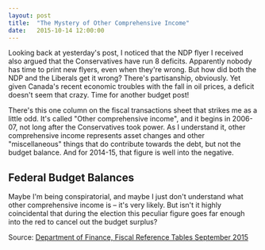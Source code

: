 ```yaml
---
layout: post
title:  "The Mystery of Other Comprehensive Income"
date:   2015-10-14 12:00:00
---
```


Looking back at yesterday's post, I noticed that the NDP flyer I received also argued that the Conservatives have run 8 deficits. Apparently nobody has time to print new flyers, even when they're wrong. But how did both the NDP and the Liberals get it wrong? There's partisanship, obviously. Yet given Canada's recent economic troubles with the fall in oil prices, a deficit doesn't seem that crazy. Time for another budget post!

There's this one column on the fiscal transactions sheet that strikes me as a little odd. It's called "Other comprehensive income", and it begins in 2006-07, not long after the Conservatives took power. As I understand it, other comprehensive income represents asset changes and other "miscellaneous" things that do contribute towards the debt, but not the budget balance. And for 2014-15, that figure is well into the negative.

Federal Budget Balances
-----------------------

<div id="otherTip" class="hidden">
  <p id="tipTop"><strong><span id="tipYear"></span> Federal Budget</strong></p>
  <p class="tipInfo"><span id="tipVal"></span> billion dollars other comprehensive income</span></p>
</div>
<div id="otherChart"></div>

Maybe I'm being conspiratorial, and maybe I just don't understand what other comprehensive income is – it's very likely. But isn't it highly coincidental that during the election this peculiar figure goes far enough into the red to cancel out the budget surplus?

Source: [Department of Finance, Fiscal Reference Tables September 2015](http://www.fin.gc.ca/frt-trf/2015/frt-trf-15-eng.asp)

<style>

#otherChart .fedLegend {
	font-size: 12px;
}

#otherChart svg:not(:nth-of-type(1)) {
  margin-top: 25px;
}

#otherChart .bar.lib {
	fill: #bf988f;
}

#otherChart .bar.con {
	fill: #bfbfbf;
}

#otherChart .bar.pc {
	fill: #ceeaf2;
}

#otherChart .bar.sel {
	fill: #000000 !important;
}

#otherChart .axis text {
	font-size: 10px;
}

#otherChart .bar.other {
  fill: red;
}

#otherChart .line {
	fill: none;
	stroke: red;
	stroke-width: 1px;
}

#otherChart .axis path,
#otherChart .axis line {
  fill: none;
  stroke: #000;
  shape-rendering: crispEdges;
}

#otherTip {
  border: 1px solid black;
  background-color: white;
  position: absolute;
  width: 225px;
  height: auto;
  padding: 5px;
  pointer-events: none;
}

#otherTip #tipTop {
  font-size: 18px;
  margin-bottom: 10px !important;
}

#otherTip .tipInfo {
  font-size: 12px;
  margin: 0;
}

.hidden {
	display: none;
}

</style>

<script>

otherChart();

var coordinates = [0, 0];

var body = d3.select("body")
  .on("mousemove", function() {
    coordinates = d3.mouse(this);
  })
  .on("mousedown", function() {
    coordinates = d3.mouse(this);
  });

function otherChart() {
	var margin = {top: 40, right: 20, bottom: 30, left: 40},
    width = 740 - margin.left - margin.right,
    height = 500 - margin.top - margin.bottom;
		
	var y = d3.scale.linear()
    .range([height, 0]);

	var x = d3.scale.ordinal()
    .rangeRoundBands([0, width], .2);
		
	var xAxis = d3.svg.axis();

	var yAxis = d3.svg.axis()
    .scale(y)
    .orient("left");
		
	var format = d3.time.format("%Y");
	
	var otherChart = d3.select("#otherChart")
		.append("svg")
		  .attr("class", "otherBudgets")
	    .attr("width", width + margin.left + margin.right)
	    .attr("height", height + margin.top + margin.bottom)
	  .append("g")
	    .attr("transform", "translate(" + margin.left + "," + margin.top + ")");
			
	var dispData = "Budget Balance";
	
	var parties = d3.scale.ordinal()
		.domain(["Liberal", "Progressive Conservative", "Conservative"])
		.range(["#bf988f", "#ceeaf2", "#bfbfbf"]);
	
	var other = [
		{ "Year": 2007, "Value": 479 },
		{ "Year": 2008, "Value": 34 },
		{ "Year": 2009, "Value": -318 },
		{ "Year": 2010, "Value": 211 },
		{ "Year": 2011, "Value": 2142 },
		{ "Year": 2012, "Value": -2292 },
		{ "Year": 2013, "Value": 64 },
		{ "Year": 2014, "Value": 2660 },
		{ "Year": 2015, "Value": -2360 }
	];
	
	var line = d3.svg.line()
    .x(function(d) { return x(d.Year) + 6; })
    .y(function(d) { return y(d.Value/1000); });
	
	d3.csv("{{ site.baseurl }}/data/fed_budgets.csv", type, function(error, data) {
		x.domain(data.map(function(d) { return d.Year; }));
		y.domain(d3.extent(data, function(d) { return d["Budget Balance"]; })).nice();

		drawAxes();
		
		var otherBudgets = otherChart.selectAll(".bar")
		    .data(data)
		  .enter().append("rect")
		    .attr("class", function(d) {
					if (d.Party === "Liberal") {
						return "bar lib";
					} else if (d.Party === "Conservative") {
						return "bar con";
					} else {
						return "bar pc";
					}
		    })
		    .attr("x", function(d) { return x(d.Year); })
		    .attr("y", function(d) { return y(0); })
		    .attr("width", x.rangeBand())
		    .attr("height", function(d) { return 0; });

    otherBudgets.transition()
      .delay(function(d, i) { return i * 32})
      .attr("y", function(d) { return y(Math.max(0, d["Budget Balance"])); })
      .attr("height", function(d) { return Math.abs(y(d["Budget Balance"]) - y(0)); });
		
		otherChart.append("path")
      .datum(other)
      .attr("class", "line")
      .attr("d", line);
		
		otherChart.selectAll(".other")
				.data(other)
			.enter().append("circle")
				.attr("class", "bar other")
				.attr("r", 3)
				.attr("cx", function(d) { return x(d.Year) + 6; })
				.attr("cy", function(d) { return y(d.Value/1000); })
			.on("mouseover", function(d) {
				d3.select(this).classed("sel", true);
				showTooltip(d);
			})
	    .on("mousedown", function(d) {
				d3.select(this).classed("sel", true);
				showTooltip(d);
	    })
	    .on("mouseout", function(d) {
				d3.select(this).classed("sel", false);
	      d3.select("#otherTip").classed("hidden", true);
	    });
			
		function showTooltip(d) {
	    var xPos = coordinates[0] + 10;
	    if (d.Year > 2000) {
	      xPos = coordinates[0] - 250;
	    }
	    var yPos = coordinates[1];
		
	    d3.select("#otherTip")
	      .style("left", xPos + "px")
	      .style("top", yPos + "px")
	      .select("#tipYear")
	      .text(d.Year);
			
	    d3.select("#otherTip").select("#tipVal")
	      .text(d.Value/1000);
		
      d3.select("#otherTip").select("#tipBal")
        .text((d.Value > 0) ? "surplus" : "deficit");
		
			d3.select("#otherTip").classed("hidden", false);
		}
			
	  var legend = otherChart.selectAll(".fedLegend")
	      .data(parties.domain())
	    .enter().append("g")
				.attr("class", "fedLegend")
	      .attr("transform", function(d, i) { return "translate(0," + i * -20 + ")"; });
				
	  legend.append("rect")
	      .attr("x", width - 18)
	      .attr("width", 18)
	      .attr("height", 18)
	      .style("fill", parties);

	  legend.append("text")
	      .attr("x", width - 24)
	      .attr("y", 9)
	      .attr("dy", ".35em")
	      .style("text-anchor", "end")
	      .text(function(d) { return d; });
			
		function drawAxes() {
			otherChart.append("g")
			    .attr("class", "x axis")
			  .append("line")
			    .attr("y1", y(0))
			    .attr("y2", y(0))
					.attr("x2", width);

		  otherChart.append("g")
			    .attr("class", "y axis")
			    .call(yAxis)
		    .append("text")
		      .attr("transform", "rotate(-90)")
		      .attr("y", 6)
		      .attr("dy", ".71em")
		      .style("text-anchor", "end")
		      .text("Billions");
		}	
	});
	
	function type(d) {
		d.Year = + d.Year;
		d["Budget Balance"] = (+d["Budget Balance"]) / 1000;
		d["Budget Balance adjusted for inflation"] = (+d["Budget Balance adjusted for inflation"]) / 1000;
		
		return d;
	}
	
}

</script>